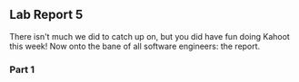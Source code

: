## Lab Report 5
There isn't much we did to catch up on, but you did have fun doing Kahoot this week! Now onto the bane of all software engineers: the report.

### Part 1
